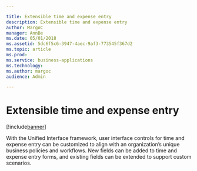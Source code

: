 ```yaml
---

title: Extensible time and expense entry
description: Extensible time and expense entry
author: MargoC
manager: AnnBe
ms.date: 05/01/2018
ms.assetid: 5dc6f5c6-3947-4aec-9af3-773545f367d2
ms.topic: article
ms.prod: 
ms.service: business-applications
ms.technology: 
ms.author: margoc
audience: Admin

---
```

#  Extensible time and expense entry


[!include[banner](../../../../includes/banner.md)]

With the Unified Interface framework, user interface controls for time and
expense entry can be customized to align with an organization’s unique business
policies and workflows. New fields can be added to time and expense entry forms,
and existing fields can be extended to support custom scenarios.
